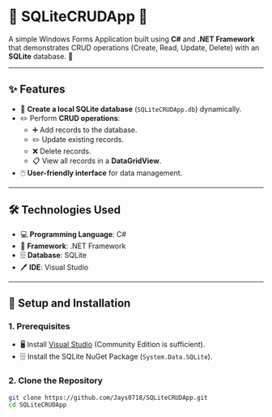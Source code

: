 # 🌟 **SQLiteCRUDApp** 🌟

A simple Windows Forms Application built using **C#** and **.NET Framework** that demonstrates CRUD operations (Create, Read, Update, Delete) with an **SQLite** database. 🎉

---

## **✨ Features**
- 📂 **Create a local SQLite database** (`SQLiteCRUDApp.db`) dynamically.
- ✏️ Perform **CRUD operations**:
  - ➕ Add records to the database.
  - ✏️ Update existing records.
  - ❌ Delete records.
  - 📋 View all records in a **DataGridView**.
- 🖱️ **User-friendly interface** for data management.

---

## **🛠️ Technologies Used**
- 💻 **Programming Language**: C#
- 🔧 **Framework**: .NET Framework
- 🗄️ **Database**: SQLite
- 🖊️ **IDE**: Visual Studio

---

## **🚀 Setup and Installation**

### **1. Prerequisites**
- 🖥️ Install [Visual Studio](https://visualstudio.microsoft.com/) (Community Edition is sufficient).
- 🗄️ Install the SQLite NuGet Package (`System.Data.SQLite`).

### **2. Clone the Repository**
```bash
git clone https://github.com/Jays0718/SQLiteCRUDApp.git
cd SQLiteCRUDApp

